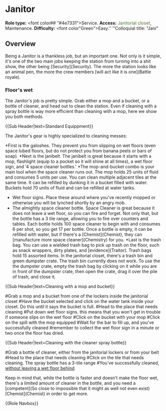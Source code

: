 # Janitor
**Role type:** <font color## "#4e7331">Service</font>. **Access:** <font color="#4e7331">Janitorial closet</font>, Maintenance. **Difficulty:** <font color"Green">Easy</font>.'' ''Colloquial title: "Jani"


## Overview


Being a Janitor is a thankless job, but an important one. Not only is it simple, it's one of the two main jobs keeping the station from turning into a shit show, the other being \[Security](Security). The more the station looks like an animal pen, the more the crew members \[will act like it is one](Battle royale).




### Floor's wet


The Janitor's job is pretty simple. Grab either a mop and a bucket, or a bottle of cleaner, and head out to clean the station. Even if cleaning with a spray bottle is way more efficient than cleaning with a mop, here we show you both methods.



{{Sub Header|text=Standard Equippment}}


The Janitor's gear is highly specialized to cleaning messes:

*First is the galoshes. They prevent you from slipping on wet floors (even space lubed floors, but do not protect you from banana peels or bars of soap).
*Next is the janibelt. The janibelt is great because it starts with a mop, flashlight (equip to a pocket so it will shine at all times), a wet floor sign, and '4 space cleaner bottles.'
*The mop-and-bucket combo is your main tool when the space cleaner runs out. The mop holds 25 units of fluid and consumes 5 units per use. You can clean multiple adjacent tiles at the same time. It can be refilled by dunking it in a bucket filled with water. Buckets hold 70 units of fluid and can be refilled at water tanks.
* Wet floor signs. Place these around where you've recently mopped or otherwise you will be lynched shortly by an angry mob.
* The almightly space cleaner bottle. Space Cleaner is great because it does not leave a wet floor, so you can fire and forget. Not only that, but the bottle has a 3 tile range, allowing you to fire over counters and tables. Each bottle holds 100 space cleaner to begin with and consumes 6 per shot, so you get 17 per bottle. Once a bottle is empty, it can be refilled with water, but if there's a \[Chemist](Chemist), they can \[manufacture more space cleaner](Chemistry) for you.
*Last is the trash bag. You can use a wielded trash bag to pick up trash on the floor, such as snack wrappers, dirty plates, and \[evidence](Traitor). Trash bags hold 15 assorted items. In the janitorial closet, there's a trash bin and green dumpster crate. The trash bin currently does not work. To use the the dumpster crate, empty the trash bag by clicking on it while you are in front of the dumpster crate, then open the crate, drag it over the pile of trash, and close it.



{{Sub Header|text=Cleaning with a mop and bucket}}

#Grab a mop and a bucket from one of the lockers inside the janitorial closet
#Have the bucket selected and click on the water tank inside your closet. Do this until it says the bucket is full.
#Head to the place that needs cleaning
#Put down wet floor signs. this means that you won't get in trouble if someone slips on the wet floor
#Click on the bucket with your mop
#Click on the spill with the mop equipped
#Wait for the bar to fill up, and you've successfully cleaned
#remember to collect the wet floor sign in a minute or two once the floor has dried.



{{Sub Header|text=Cleaning with the cleaner spray bottle}}

#Grab a bottle of cleaner, either from the janitorial lockers or from your belt
#Head to the place that needs cleaning
#Click on the tile that needs cleaning. The spray bottle has a 3-tile range
#You've successfully cleaned, <u>without leaving a wet floor behind</u>

Keep in mind that, while the bottle is faster and doesn't make the floor wet, there's a limited amount of cleaner in the bottle, and you need a \[competent](So close to impossible that it might as well not even exist) \[Chemist](Chemist) in order to get more.

{{Role Navbox}}